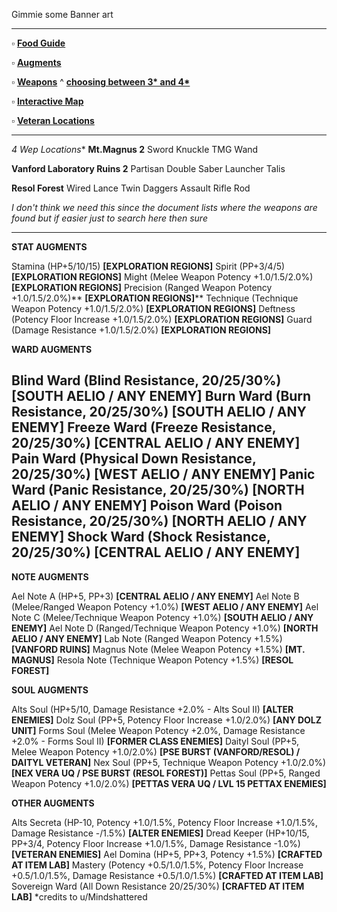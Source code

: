 Gimmie some Banner art

---

:white_small_square: **[Food Guide](https://docs.google.com/document/d/1hitGATAuwdkZu3bjmRoNp8jf7r8n-deMg6NpThXcUXU/edit)**

:white_small_square: **[Augments](https://www.reddit.com/r/PSO2/comments/nzs2d8/where_to_find_certain_augments_in_pso2ngs/)**

:white_small_square: **[Weapons](https://docs.google.com/spreadsheets/d/1auX9B_aRJv2YhpE3czqmmZQaaVO1a2R29YqwGowGQJI/edit#gid=0)**
     ^ **[choosing between 3* and 4*](https://www.reddit.com/r/PSO2NGS/comments/o06i1n/gather_round_boys_and_girls_i_have_a_secret_to/)** 


:white_small_square: **[Interactive Map](https://ngs-map.kosnag.ru/?lang=en_gl)**

:white_small_square: **[Veteran Locations](https://gyazo.com/96ea88b86d59da1328b7fd0796498a4a)**

---


**4* Wep Locations**
__Mt.Magnus 2__
Sword
Knuckle
TMG
Wand
 
__Vanford Laboratory Ruins 2__
Partisan
Double Saber
Launcher
Talis

__Resol Forest__
Wired Lance
Twin Daggers
Assault Rifle
Rod

*I don't think we need this since the document lists where the weapons are found but if easier just to search here then sure*

---

**STAT AUGMENTS**

Stamina (HP+5/10/15) **__[EXPLORATION REGIONS]__**
Spirit (PP+3/4/5) **__[EXPLORATION REGIONS]__**
Might (Melee Weapon Potency +1.0/1.5/2.0%) **__[EXPLORATION REGIONS]__**
Precision (Ranged Weapon Potency +1.0/1.5/2.0%)** __[EXPLORATION REGIONS]__**
Technique (Technique Weapon Potency +1.0/1.5/2.0%) **__[EXPLORATION REGIONS]__**
Deftness (Potency Floor Increase +1.0/1.5/2.0%) **__[EXPLORATION REGIONS]__**
Guard (Damage Resistance +1.0/1.5/2.0%) **__[EXPLORATION REGIONS]__**

**WARD AUGMENTS**

Blind Ward (Blind Resistance, 20/25/30%) **[SOUTH AELIO / ANY ENEMY]**
Burn Ward (Burn Resistance, 20/25/30%) **[SOUTH AELIO / ANY ENEMY]**
Freeze Ward (Freeze Resistance, 20/25/30%) **[CENTRAL AELIO / ANY ENEMY]**
Pain Ward (Physical Down Resistance, 20/25/30%) **[WEST AELIO / ANY ENEMY]**
Panic Ward (Panic Resistance, 20/25/30%) **[NORTH AELIO / ANY ENEMY]**
Poison Ward (Poison Resistance, 20/25/30%) **[NORTH AELIO / ANY ENEMY]**
Shock Ward (Shock Resistance, 20/25/30%) **[CENTRAL AELIO / ANY ENEMY]**
---
**NOTE AUGMENTS**

Ael Note A (HP+5, PP+3) **__[CENTRAL AELIO / ANY ENEMY]__**
Ael Note B (Melee/Ranged Weapon Potency +1.0%) **[__WEST AELIO / ANY ENEMY]__**
Ael Note C (Melee/Technique Weapon Potency +1.0%) **__[SOUTH AELIO / ANY ENEMY]__**
Ael Note D (Ranged/Technique Weapon Potency +1.0%) **__[NORTH AELIO / ANY ENEMY]__**
Lab Note (Ranged Weapon Potency +1.5%) **__[VANFORD RUINS]__**
Magnus Note (Melee Weapon Potency +1.5%) **__[MT. MAGNUS]__**
Resola Note (Technique Weapon Potency +1.5%) **__[RESOL FOREST]__**

**SOUL AUGMENTS**

Alts Soul (HP+5/10, Damage Resistance +2.0% - Alts Soul II) **__[ALTER ENEMIES]__**
Dolz Soul (PP+5, Potency Floor Increase +1.0/2.0%) **__[ANY DOLZ UNIT]__**
Forms Soul (Melee Weapon Potency +2.0%, Damage Resistance +2.0% - Forms Soul II) **__[FORMER CLASS ENEMIES]__**
Daityl Soul (PP+5, Melee Weapon Potency +1.0/2.0%) **__[PSE BURST (VANFORD/RESOL) / DAITYL VETERAN]__**
Nex Soul (PP+5, Technique Weapon Potency +1.0/2.0%) **__[NEX VERA UQ / PSE BURST (RESOL FOREST)]__**
Pettas Soul (PP+5, Ranged Weapon Potency +1.0/2.0%) **__[PETTAS VERA UQ / LVL 15 PETTAX ENEMIES]__**

**OTHER AUGMENTS**

Alts Secreta (HP-10, Potency +1.0/1.5%, Potency Floor Increase +1.0/1.5%, Damage Resistance -/1.5%) **[ALTER ENEMIES]**
Dread Keeper (HP+10/15, PP+3/4, Potency Floor Increase +1.0/1.5%, Damage Resistance -1.0%) **[VETERAN ENEMIES]**
Ael Domina (HP+5, PP+3, Potency +1.5%) **[CRAFTED AT ITEM LAB]**
Mastery (Potency +0.5/1.0/1.5%, Potency Floor Increase +0.5/1.0/1.5%, Damage Resistance +0.5/1.0/1.5%) **[CRAFTED AT ITEM LAB]**
Sovereign Ward (All Down Resistance 20/25/30%) **[CRAFTED AT ITEM LAB]**
*credits to u/Mindshattered
